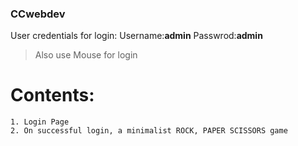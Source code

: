 ### CCwebdev

User credentials for login:
Username:**admin**
Passwrod:**admin**

>Also use Mouse for login

# Contents:
```
1. Login Page
2. On successful login, a minimalist ROCK, PAPER SCISSORS game
```
